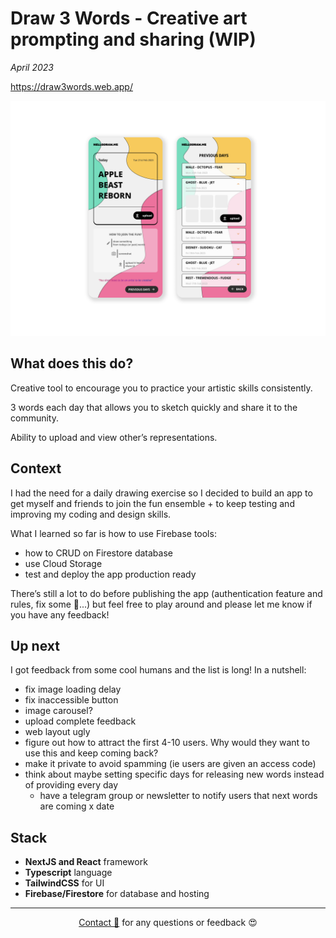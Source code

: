 # Draw 3 Words - Creative art prompting and sharing (WIP)

_April 2023_

https://draw3words.web.app/ 

![draw3words01](assets/draw3words-v01.png)

## What does this do?

Creative tool to encourage you to practice your artistic skills consistently.

3 words each day that allows you to sketch quickly and share it to the community.

Ability to upload and view other’s representations.

## Context

I had the need for a daily drawing exercise so I decided to build an app to get myself and friends to join the fun ensemble + to keep testing and improving my coding and design skills.

What I learned so far is how to use Firebase tools:

- how to CRUD on Firestore database
- use Cloud Storage
- test and deploy the app production ready

There’s still a lot to do before publishing the app (authentication feature and rules, fix some 🐞...) but feel free to play around and please let me know if you have any feedback!

## Up next

I got feedback from some cool humans and the list is long!
In a nutshell:

- fix image loading delay
- fix inaccessible button
- image carousel?
- upload complete feedback
- web layout ugly
- figure out how to attract the first 4-10 users. Why would they want to use this and keep coming back?
- make it private to avoid spamming (ie users are given an access code)
- think about maybe setting specific days for releasing new words instead of providing every day
    - have a telegram group or newsletter to notify users that next words are coming x date

## Stack

- **NextJS and React** framework
- **Typescript** language
- **TailwindCSS** for UI
- **Firebase/Firestore** for database and hosting

---
  
<div style="text-align: center;">

[Contact 🐨](docs/aboutLy.md) for any questions or feedback 😍 

</div>
